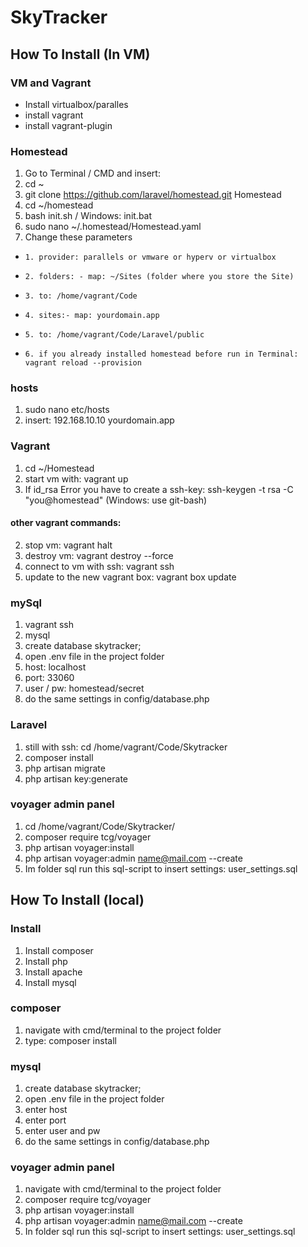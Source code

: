 # SkyTracker

## How To Install (In VM)

### VM and Vagrant

- Install virtualbox/paralles
- install vagrant
- install vagrant-plugin

### Homestead

1. Go to Terminal / CMD and insert:
2. cd ~
3. git clone https://github.com/laravel/homestead.git Homestead
4. cd ~/homestead
5. bash init.sh / Windows: init.bat
6. sudo nano ~/.homestead/Homestead.yaml
7. Change these parameters
-     1. provider: parallels or vmware or hyperv or virtualbox
-     2. folders: - map: ~/Sites (folder where you store the Site)
-     3. to: /home/vagrant/Code
-     4. sites:- map: yourdomain.app
-     5. to: /home/vagrant/Code/Laravel/public
-     6. if you already installed homestead before run in Terminal: vagrant reload --provision

### hosts
1. sudo nano etc/hosts
2. insert: 192.168.10.10 yourdomain.app

### Vagrant
1. cd ~/Homestead
2. start vm with: vagrant up
3. If id_rsa Error you have to create a ssh-key: ssh-keygen -t rsa -C "you@homestead" (Windows: use git-bash) 

#### other vagrant commands:
2. stop vm: vagrant halt
3. destroy vm: vagrant destroy --force
4. connect to vm with ssh: vagrant ssh
5. update to the new vagrant box: vagrant box update

### mySql
1. vagrant ssh
2. mysql
3. create database skytracker;
4. open .env file in the project folder
5. host: localhost
6. port: 33060
7. user / pw: homestead/secret
8. do the same settings in config/database.php

### Laravel
1. still with ssh: cd /home/vagrant/Code/Skytracker
2. composer install
3. php artisan migrate
4. php artisan key:generate

### voyager admin panel
1. cd /home/vagrant/Code/Skytracker/
2. composer require tcg/voyager
3. php artisan voyager:install
4. php artisan voyager:admin name@mail.com --create
5. Im folder sql run this sql-script to insert settings: user_settings.sql

## How To Install (local)

### Install
1. Install composer
2. Install php
3. Install apache
4. Install mysql

### composer
1. navigate with cmd/terminal to the project folder
2. type: composer install

### mysql
1. create database skytracker;
2. open .env file in the project folder
3. enter host
4. enter port
5. enter user and pw
6. do the same settings in config/database.php

### voyager admin panel
1. navigate with cmd/terminal to the project folder
2. composer require tcg/voyager
3. php artisan voyager:install
4. php artisan voyager:admin name@mail.com --create
5. In folder sql run this sql-script to insert settings: user_settings.sql
